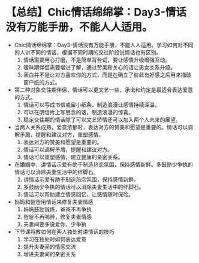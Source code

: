 # 【总结】Chic情话绵绵掌：Day3-情话没有万能手册，不能人人适用。

-   Chic情话绵绵掌：Day3-情话没有万能手册，不能人人适用。学习如何对不同的人讲不同的情话，根据不同时期的交往阶段说情话也有区别。
    1.  情话需要用心打磨，不是简单背台词，要让感情升级增强互动。
    2.  暧昧期伴侣需要增进了解，通过赞美和关心的话让男女关系升级。
    3.  表白并不是让对方喜欢你的方式，而是在确立了彼此有好感之后用来捅破窗户纸的方式。
-   第二种对象交往期伴侣，情话可以更文艺一些，承诺和约定是最适合表达爱意的方式。
    1.  情话可以写成书信或留小纸条，制造浪漫让感情持续深温。
    2.  可以在明信片上写思念的话，制造浪漫的惊喜。
    3.  稳定交往期的情话除了可以文艺矫情还可以加入两个人未来的展望。
-   当两人关系成熟，爱意浓郁时，表达对方的赞美和愿望是重要的。情话可以调解矛盾，提醒和建议对方，重塑感情。
    1.  表达对方的赞美和愿望是重要的。
    2.  情话可以调解矛盾，提醒和建议对方。
    3.  情话可以重塑感情，建立健康的亲密关系。
-   在婚姻中，讲情话示爱有助于制造热恋氛围，保持感情新鲜。多鼓励少争执的情话可以消除夫妻生活中的绊脚石。
    1.  讲情话示爱有助于制造热恋氛围，保持感情新鲜。
    2.  多鼓励少争执的情话可以消除夫妻生活中的绊脚石。
    3.  情话可以帮助建立情感回忆，让感情随时保险。
-   妈妈和爸爸用情话来修复夫妻情感
    1.  妈妈鼓励锻炼，爸爸不再争执
    2.  爸爸不再喝醉，修复夫妻情感
    3.  夫妻间要多说爱你，少争执
-   下节课将教如何在两人独处时讲情话的技巧
    1.  学习在独处时如何表达爱意
    2.  提升夫妻间的情感交流
    3.  增进夫妻间的亲密关系
